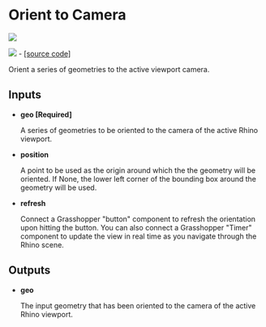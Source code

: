 # Orient to Camera

![](../../images/components/Orient\_to\_Camera.png)

![](../../images/icons/Orient\_to\_Camera.png) - [\[source code\]](https://github.com/ladybug-tools/ladybug-grasshopper/blob/master/ladybug\_grasshopper/src/LB%20Orient%20to%20Camera.py)

Orient a series of geometries to the active viewport camera.

## Inputs

*   **geo \[Required]**

    A series of geometries to be oriented to the camera of the active Rhino viewport.&#x20;
*   **position**

    A point to be used as the origin around which the the geometry will be oriented. If None, the lower left corner of the bounding box around the geometry will be used.&#x20;
*   **refresh**

    Connect a Grasshopper "button" component to refresh the orientation upon hitting the button. You can also connect a Grasshopper "Timer" component to update the view in real time as you navigate through the Rhino scene.&#x20;

## Outputs

*   **geo**

    The input geometry that has been oriented to the camera of the active Rhino viewport.&#x20;
